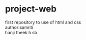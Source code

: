 # project-web
 first repository to use of html and css
 <br>
 author:samriti
 <br>
hanji theek h sb
